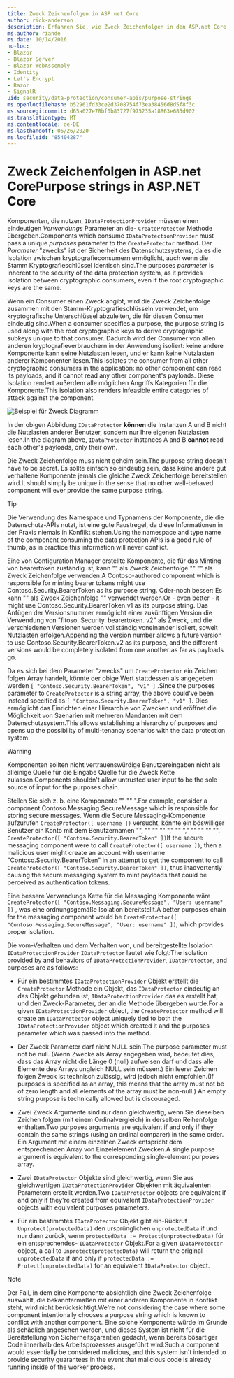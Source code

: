 ```yaml
---
title: Zweck Zeichenfolgen in ASP.net Core
author: rick-anderson
description: Erfahren Sie, wie Zweck Zeichenfolgen in den ASP.net Core Datenschutz-APIs verwendet werden.
ms.author: riande
ms.date: 10/14/2016
no-loc:
- Blazor
- Blazor Server
- Blazor WebAssembly
- Identity
- Let's Encrypt
- Razor
- SignalR
uid: security/data-protection/consumer-apis/purpose-strings
ms.openlocfilehash: b52961fd33ce2d3708754f73ea38456d8d5f8f3c
ms.sourcegitcommit: d65a027e78bf0b83727f975235a18863e685d902
ms.translationtype: MT
ms.contentlocale: de-DE
ms.lasthandoff: 06/26/2020
ms.locfileid: "85404287"
---
```

# <a name="purpose-strings-in-aspnet-core"></a><span data-ttu-id="e4643-103">Zweck Zeichenfolgen in ASP.net Core</span><span class="sxs-lookup"><span data-stu-id="e4643-103">Purpose strings in ASP.NET Core</span></span>

<a name="data-protection-consumer-apis-purposes"></a>

<span data-ttu-id="e4643-104">Komponenten, die nutzen, `IDataProtectionProvider` müssen einen eindeutigen *Verwendungs* Parameter an die- `CreateProtector` Methode übergeben.</span><span class="sxs-lookup"><span data-stu-id="e4643-104">Components which consume `IDataProtectionProvider` must pass a unique *purposes* parameter to the `CreateProtector` method.</span></span> <span data-ttu-id="e4643-105">Der *Parameter* "zwecks" ist der Sicherheit des Datenschutzsystems, da es die Isolation zwischen kryptografieconsumern ermöglicht, auch wenn die Stamm Kryptografieschlüssel identisch sind.</span><span class="sxs-lookup"><span data-stu-id="e4643-105">The purposes *parameter* is inherent to the security of the data protection system, as it provides isolation between cryptographic consumers, even if the root cryptographic keys are the same.</span></span>

<span data-ttu-id="e4643-106">Wenn ein Consumer einen Zweck angibt, wird die Zweck Zeichenfolge zusammen mit den Stamm-Kryptografieschlüsseln verwendet, um kryptografische Unterschlüssel abzuleiten, die für diesen Consumer eindeutig sind.</span><span class="sxs-lookup"><span data-stu-id="e4643-106">When a consumer specifies a purpose, the purpose string is used along with the root cryptographic keys to derive cryptographic subkeys unique to that consumer.</span></span> <span data-ttu-id="e4643-107">Dadurch wird der Consumer von allen anderen kryptografieverbrauchern in der Anwendung isoliert: keine andere Komponente kann seine Nutzlasten lesen, und er kann keine Nutzlasten anderer Komponenten lesen.</span><span class="sxs-lookup"><span data-stu-id="e4643-107">This isolates the consumer from all other cryptographic consumers in the application: no other component can read its payloads, and it cannot read any other component's payloads.</span></span> <span data-ttu-id="e4643-108">Diese Isolation rendert außerdem alle möglichen Angriffs Kategorien für die Komponente.</span><span class="sxs-lookup"><span data-stu-id="e4643-108">This isolation also renders infeasible entire categories of attack against the component.</span></span>

![Beispiel für Zweck Diagramm](purpose-strings/_static/purposes.png)

<span data-ttu-id="e4643-110">In der obigen Abbildung `IDataProtector` **können** die Instanzen A und B nicht die Nutzlasten anderer Benutzer, sondern nur Ihre eigenen Nutzlasten lesen.</span><span class="sxs-lookup"><span data-stu-id="e4643-110">In the diagram above, `IDataProtector` instances A and B **cannot** read each other's payloads, only their own.</span></span>

<span data-ttu-id="e4643-111">Die Zweck Zeichenfolge muss nicht geheim sein.</span><span class="sxs-lookup"><span data-stu-id="e4643-111">The purpose string doesn't have to be secret.</span></span> <span data-ttu-id="e4643-112">Es sollte einfach so eindeutig sein, dass keine andere gut verhaltene Komponente jemals die gleiche Zweck Zeichenfolge bereitstellen wird.</span><span class="sxs-lookup"><span data-stu-id="e4643-112">It should simply be unique in the sense that no other well-behaved component will ever provide the same purpose string.</span></span>

>[!TIP]
> <span data-ttu-id="e4643-113">Die Verwendung des Namespace und Typnamens der Komponente, die die Datenschutz-APIs nutzt, ist eine gute Faustregel, da diese Informationen in der Praxis niemals in Konflikt stehen.</span><span class="sxs-lookup"><span data-stu-id="e4643-113">Using the namespace and type name of the component consuming the data protection APIs is a good rule of thumb, as in practice this information will never conflict.</span></span>
>
><span data-ttu-id="e4643-114">Eine von Configuration Manager erstellte Komponente, die für das Minting von bearertoken zuständig ist, kann "" als Zweck Zeichenfolge "" "" als Zweck Zeichenfolge verwenden.</span><span class="sxs-lookup"><span data-stu-id="e4643-114">A Contoso-authored component which is responsible for minting bearer tokens might use Contoso.Security.BearerToken as its purpose string.</span></span> <span data-ttu-id="e4643-115">Oder-noch besser: Es kann "" als Zweck Zeichenfolge "" verwendet werden.</span><span class="sxs-lookup"><span data-stu-id="e4643-115">Or - even better - it might use Contoso.Security.BearerToken.v1 as its purpose string.</span></span> <span data-ttu-id="e4643-116">Das Anfügen der Versionsnummer ermöglicht einer zukünftigen Version die Verwendung von "fitoso. Security. bearertoken. v2" als Zweck, und die verschiedenen Versionen werden vollständig voneinander isoliert, soweit Nutzlasten erfolgen.</span><span class="sxs-lookup"><span data-stu-id="e4643-116">Appending the version number allows a future version to use Contoso.Security.BearerToken.v2 as its purpose, and the different versions would be completely isolated from one another as far as payloads go.</span></span>

<span data-ttu-id="e4643-117">Da es sich bei dem Parameter "zwecks" um `CreateProtector` ein Zeichen folgen Array handelt, könnte der obige Wert stattdessen als angegeben werden `[ "Contoso.Security.BearerToken", "v1" ]` .</span><span class="sxs-lookup"><span data-stu-id="e4643-117">Since the purposes parameter to `CreateProtector` is a string array, the above could've been instead specified as `[ "Contoso.Security.BearerToken", "v1" ]`.</span></span> <span data-ttu-id="e4643-118">Dies ermöglicht das Einrichten einer Hierarchie von Zwecken und eröffnet die Möglichkeit von Szenarien mit mehreren Mandanten mit dem Datenschutzsystem.</span><span class="sxs-lookup"><span data-stu-id="e4643-118">This allows establishing a hierarchy of purposes and opens up the possibility of multi-tenancy scenarios with the data protection system.</span></span>

<a name="data-protection-contoso-purpose"></a>

>[!WARNING]
> <span data-ttu-id="e4643-119">Komponenten sollten nicht vertrauenswürdige Benutzereingaben nicht als alleinige Quelle für die Eingabe Quelle für die Zweck Kette zulassen.</span><span class="sxs-lookup"><span data-stu-id="e4643-119">Components shouldn't allow untrusted user input to be the sole source of input for the purposes chain.</span></span>
>
><span data-ttu-id="e4643-120">Stellen Sie sich z. b. eine Komponente "" "" ".</span><span class="sxs-lookup"><span data-stu-id="e4643-120">For example, consider a component Contoso.Messaging.SecureMessage which is responsible for storing secure messages.</span></span> <span data-ttu-id="e4643-121">Wenn die Secure Messaging-Komponente aufzurufen `CreateProtector([ username ])` versucht, könnte ein böswilliger Benutzer ein Konto mit dem Benutzernamen "", "" "" "" "," "" "," "" "" "" "". `CreateProtector([ "Contoso.Security.BearerToken" ])`</span><span class="sxs-lookup"><span data-stu-id="e4643-121">If the secure messaging component were to call `CreateProtector([ username ])`, then a malicious user might create an account with username "Contoso.Security.BearerToken" in an attempt to get the component to call `CreateProtector([ "Contoso.Security.BearerToken" ])`, thus inadvertently causing the secure messaging system to mint payloads that could be perceived as authentication tokens.</span></span>
>
><span data-ttu-id="e4643-122">Eine bessere Verwendungs Kette für die Messaging Komponente wäre `CreateProtector([ "Contoso.Messaging.SecureMessage", "User: username" ])` , was eine ordnungsgemäße Isolation bereitstellt.</span><span class="sxs-lookup"><span data-stu-id="e4643-122">A better purposes chain for the messaging component would be `CreateProtector([ "Contoso.Messaging.SecureMessage", "User: username" ])`, which provides proper isolation.</span></span>

<span data-ttu-id="e4643-123">Die vom-Verhalten und dem Verhalten von, und bereitgestellte Isolation `IDataProtectionProvider` `IDataProtector` lautet wie folgt:</span><span class="sxs-lookup"><span data-stu-id="e4643-123">The isolation provided by and behaviors of `IDataProtectionProvider`, `IDataProtector`, and purposes are as follows:</span></span>

* <span data-ttu-id="e4643-124">Für ein bestimmtes `IDataProtectionProvider` Objekt erstellt die `CreateProtector` Methode ein Objekt, das `IDataProtector` eindeutig an das Objekt gebunden ist, `IDataProtectionProvider` das es erstellt hat, und den Zweck-Parameter, der an die Methode übergeben wurde.</span><span class="sxs-lookup"><span data-stu-id="e4643-124">For a given `IDataProtectionProvider` object, the `CreateProtector` method will create an `IDataProtector` object uniquely tied to both the `IDataProtectionProvider` object which created it and the purposes parameter which was passed into the method.</span></span>

* <span data-ttu-id="e4643-125">Der Zweck Parameter darf nicht NULL sein.</span><span class="sxs-lookup"><span data-stu-id="e4643-125">The purpose parameter must not be null.</span></span> <span data-ttu-id="e4643-126">(Wenn Zwecke als Array angegeben wird, bedeutet dies, dass das Array nicht die Länge 0 (null) aufweisen darf und dass alle Elemente des Arrays ungleich NULL sein müssen.) Ein leerer Zeichen folgen Zweck ist technisch zulässig, wird jedoch nicht empfohlen.</span><span class="sxs-lookup"><span data-stu-id="e4643-126">(If purposes is specified as an array, this means that the array must not be of zero length and all elements of the array must be non-null.) An empty string purpose is technically allowed but is discouraged.</span></span>

* <span data-ttu-id="e4643-127">Zwei Zweck Argumente sind nur dann gleichwertig, wenn Sie dieselben Zeichen folgen (mit einem Ordinalvergleich) in derselben Reihenfolge enthalten.</span><span class="sxs-lookup"><span data-stu-id="e4643-127">Two purposes arguments are equivalent if and only if they contain the same strings (using an ordinal comparer) in the same order.</span></span> <span data-ttu-id="e4643-128">Ein Argument mit einem einzelnen Zweck entspricht dem entsprechenden Array von Einzelelement Zwecken.</span><span class="sxs-lookup"><span data-stu-id="e4643-128">A single purpose argument is equivalent to the corresponding single-element purposes array.</span></span>

* <span data-ttu-id="e4643-129">Zwei `IDataProtector` Objekte sind gleichwertig, wenn Sie aus gleichwertigen `IDataProtectionProvider` Objekten mit äquivalenten Parametern erstellt werden.</span><span class="sxs-lookup"><span data-stu-id="e4643-129">Two `IDataProtector` objects are equivalent if and only if they're created from equivalent `IDataProtectionProvider` objects with equivalent purposes parameters.</span></span>

* <span data-ttu-id="e4643-130">Für ein bestimmtes `IDataProtector` Objekt gibt ein-Rückruf `Unprotect(protectedData)` den ursprünglichen `unprotectedData` if und nur dann zurück, wenn `protectedData := Protect(unprotectedData)` für ein entsprechendes- `IDataProtector` Objekt.</span><span class="sxs-lookup"><span data-stu-id="e4643-130">For a given `IDataProtector` object, a call to `Unprotect(protectedData)` will return the original `unprotectedData` if and only if `protectedData := Protect(unprotectedData)` for an equivalent `IDataProtector` object.</span></span>

> [!NOTE]
> <span data-ttu-id="e4643-131">Der Fall, in dem eine Komponente absichtlich eine Zweck Zeichenfolge auswählt, die bekanntermaßen mit einer anderen Komponente in Konflikt steht, wird nicht berücksichtigt.</span><span class="sxs-lookup"><span data-stu-id="e4643-131">We're not considering the case where some component intentionally chooses a purpose string which is known to conflict with another component.</span></span> <span data-ttu-id="e4643-132">Eine solche Komponente würde im Grunde als schädlich angesehen werden, und dieses System ist nicht für die Bereitstellung von Sicherheitsgarantien gedacht, wenn bereits bösartiger Code innerhalb des Arbeitsprozesses ausgeführt wird.</span><span class="sxs-lookup"><span data-stu-id="e4643-132">Such a component would essentially be considered malicious, and this system isn't intended to provide security guarantees in the event that malicious code is already running inside of the worker process.</span></span>
